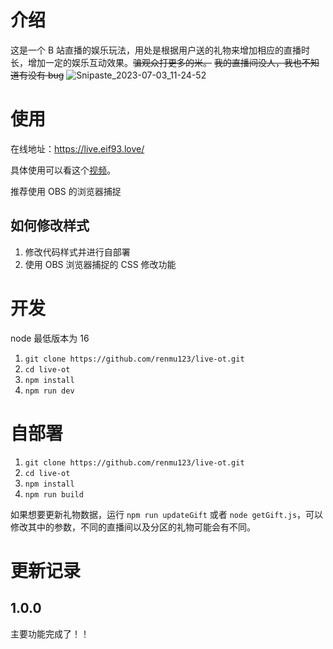 # 介绍

这是一个 B 站直播的娱乐玩法，用处是根据用户送的礼物来增加相应的直播时长，增加一定的娱乐互动效果。~~骗观众打更多的米。~~ ~~我的直播间没人，我也不知道有没有 bug~~
![Snipaste_2023-07-03_11-24-52](https://github.com/renmu123/live-ot/assets/26896790/6c6c3070-97fb-4bad-af0e-a187421c78f0)

# 使用

在线地址：https://live.eif93.love/

具体使用可以看这个[视频](https://www.bilibili.com/video/BV1RV4y1y7V6/)。

推荐使用 OBS 的浏览器捕捉

## 如何修改样式

1. 修改代码样式并进行自部署
2. 使用 OBS 浏览器捕捉的 CSS 修改功能

# 开发

node 最低版本为 16

1. `git clone https://github.com/renmu123/live-ot.git`
2. `cd live-ot`
3. `npm install`
4. `npm run dev`

# 自部署

1. `git clone https://github.com/renmu123/live-ot.git`
2. `cd live-ot`
3. `npm install`
4. `npm run build`

如果想要更新礼物数据，运行 `npm run updateGift` 或者 `node getGift.js`，可以修改其中的参数，不同的直播间以及分区的礼物可能会有不同。

# 更新记录

## 1.0.0

主要功能完成了！！

